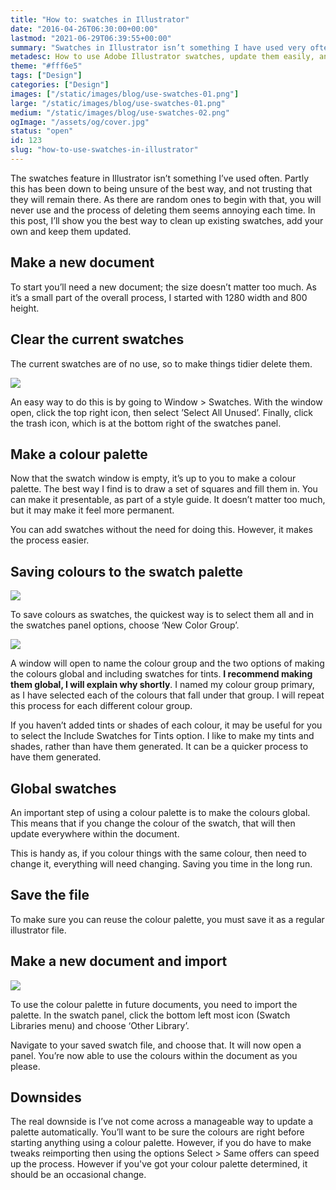 ```yaml
---
title: "How to: swatches in Illustrator"
date: "2016-04-26T06:30:00+00:00"
lastmod: "2021-06-29T06:39:55+00:00"
summary: "Swatches in Illustrator isn’t something I have used very often. Partly this has been down to being unsure of the best way, and not trusting that they will remain there. As there are random ones to begin with that you will never use and the process of deleting them seems annoying each time. In this post I’ll show you the best way to clean up existing swatches, add your own and keep them updated."
metadesc: How to use Adobe Illustrator swatches, update them easily, and have it update across your design by making them global."
theme: "#fff6e5"
tags: ["Design"]
categories: ["Design"]
images: ["/static/images/blog/use-swatches-01.png"]
large: "/static/images/blog/use-swatches-01.png"
medium: "/static/images/blog/use-swatches-02.png"
ogImage: "/assets/og/cover.jpg"
status: "open"
id: 123
slug: "how-to-use-swatches-in-illustrator"
---
```


The swatches feature in Illustrator isn’t something I’ve used often. Partly this has been down to being unsure of the best way, and not trusting that they will remain there. As there are random ones to begin with that, you will never use and the process of deleting them seems annoying each time. In this post, I’ll show you the best way to clean up existing swatches, add your own and keep them updated.

## Make a new document
To start you’ll need a new document; the size doesn’t matter too much. As it’s a small part of the overall process, I started with 1280 width and 800 height.

## Clear the current swatches
The current swatches are of no use, so to make things tidier delete them. 

<Image src="/static/images/blog/use-swatches_select-unused1.png" width={738} height={492} />

An easy way to do this is by going to Window > Swatches. With the window open, click the top right icon, then select ’Select All Unused’. Finally, click the trash icon, which is at the bottom right of the swatches panel.

## Make a colour palette
Now that the swatch window is empty, it’s up to you to make a colour palette. The best way I find is to draw a set of squares and fill them in. You can make it presentable, as part of a style guide. It doesn’t matter too much, but it may make it feel more permanent.

You can add swatches without the need for doing this. However, it makes the process easier.

## Saving colours to the swatch palette

<Image src="/static/images/blog/use-swatches_select-new-color-group.png" width={738} height={492} />

To save colours as swatches, the quickest way is to select them all and in the swatches panel options, choose ‘New Color Group’.

<Image src="/static/images/blog/use-swatches_new-color-group.png" width={738} height={492} />

A window will open to name the colour group and the two options of making the colours global and including swatches for tints. **I recommend making them global, I will explain why shortly**. I named my colour group primary, as I have selected each of the colours that fall under that group. I will repeat this process for each different colour group.

If you haven’t added tints or shades of each colour, it may be useful for you to select the Include Swatches for Tints option. I like to make my tints and shades, rather than have them generated. It can be a quicker process to have them generated.

## Global swatches
An important step of using a colour palette is to make the colours global. This means that if you change the colour of the swatch, that will then update everywhere within the document.

This is handy as, if you colour things with the same colour, then need to change it, everything will need changing. Saving you time in the long run.

## Save the file
To make sure you can reuse the colour palette, you must save it as a regular illustrator file.

## Make a new document and import

<Image src="/static/images/blog/use-swatches_swatch-libraries-menu1.png" width={738} height={492} />

To use the colour palette in future documents, you need to import the palette. In the swatch panel, click the bottom left most icon (Swatch Libraries menu) and choose ‘Other Library’.

Navigate to your saved swatch file, and choose that. It will now open a panel. You’re now able to use the colours within the document as you please.

## Downsides
The real downside is I’ve not come across a manageable way to update a palette automatically. You’ll want to be sure the colours are right before starting anything using a colour palette. However, if you do have to make tweaks reimporting then using the options Select > Same offers can speed up the process. However if you've got your colour palette determined, it should be an occasional change.
